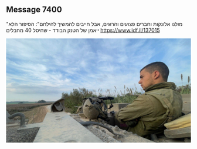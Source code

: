 ## Message 7400

"מולנו אלונקות וחברים פצועים והרוגים, אבל חייבים להמשיך להילחם":
הסיפור הלא ייאמן של הטנק הבודד - שחיסל 40 מחבלים
https://www.idf.il/137015

![Photo](7400/7400_photo.jpg)
